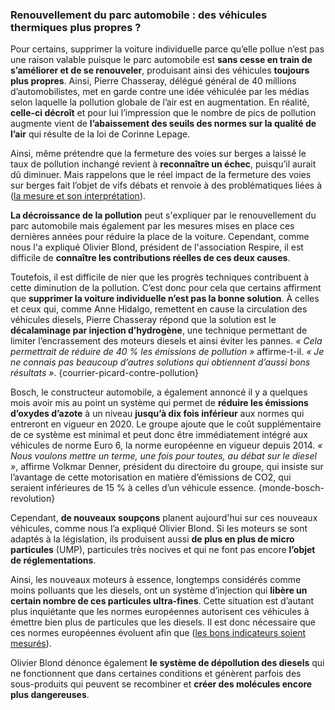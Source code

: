 ### Renouvellement du parc automobile : des véhicules thermiques plus propres ?

Pour certains, supprimer la voiture individuelle parce qu’elle pollue n’est pas une raison valable puisque le parc automobile est **sans cesse en train de s’améliorer et de se renouveler**, produisant ainsi des véhicules **toujours plus propres**. Ainsi, Pierre Chasseray, délégué général de 40 millions d’automobilistes, met en garde contre une idée véhiculée par les médias selon laquelle la pollution globale de l’air est en augmentation. En réalité, **celle-ci décroît** et pour lui l’impression que le nombre de pics de pollution augmente vient de **l’abaissement des seuils des normes sur la qualité de l’air** qui résulte de la loi de Corinne Lepage.

Ainsi, même prétendre que la fermeture des voies sur berges a laissé le taux de pollution inchangé revient à **reconnaître un échec**, puisqu’il aurait dû diminuer. Mais rappelons que le réel impact de la fermeture des voies sur berges fait l’objet de vifs débats et renvoie à des problématiques liées à ([la mesure et son interprétation](#airparif)).

**La décroissance de la pollution** peut s'expliquer par le renouvellement du parc automobile mais également par les mesures mises en place ces dernières années pour réduire la place de la voiture. Cependant, comme nous l'a expliqué Olivier Blond, président de l'association Respire, il est difficile de **connaître les contributions réelles de ces deux causes**.

Toutefois, il est difficile de nier que les progrès techniques contribuent à cette diminution de la pollution. C’est donc pour cela que certains affirment que **supprimer la voiture individuelle n’est pas la bonne solution**. À celles et ceux qui, comme Anne Hidalgo, remettent en cause la circulation des véhicules diesels, Pierre Chasseray répond que la solution est le **décalaminage par injection d’hydrogène**, une technique permettant de limiter l’encrassement des moteurs diesels et ainsi éviter les pannes. *« Cela permettrait de réduire de 40 % les émissions de pollution »* affirme-t-il. *« Je ne connais pas beaucoup d’autres solutions qui obtiennent d’aussi bons résultats »*. {courrier-picard-contre-pollution}

Bosch, le constructeur automobile, a également annoncé il y a quelques mois avoir mis au point un système qui permet de **réduire les émissions d’oxydes d’azote** à un niveau **jusqu’à dix fois inférieur** aux normes qui entreront en vigueur en 2020. Le groupe ajoute que le coût supplémentaire de ce système est minimal et peut donc être immédiatement intégré aux véhicules de norme Euro 6, la norme européenne en vigueur depuis 2014. *« Nous voulons mettre un terme, une fois pour toutes, au débat sur le diesel »*, affirme Volkmar Denner, président du directoire du groupe, qui insiste sur l’avantage de cette motorisation en matière d’émissions de CO2, qui seraient inférieures de 15 % à celles d’un véhicule essence. {monde-bosch-revolution}

Cependant, **de nouveaux soupçons** planent aujourd'hui sur ces nouveaux véhicules, comme nous l’a expliqué Olivier Blond. Si les moteurs se sont adaptés à la législation, ils produisent aussi **de plus en plus de micro particules** (UMP), particules très nocives et qui ne font pas encore **l’objet de réglementations**.

Ainsi, les nouveaux moteurs à essence, longtemps considérés comme moins polluants que les diesels, ont un système d’injection qui **libère un certain nombre de ces particules ultra-fines**. Cette situation est d’autant plus inquiétante que les normes européennes autorisent ces véhicules à émettre bien plus de particules que les diesels. Il est donc nécessaire que ces normes européennes évoluent afin que ([les bons indicateurs soient mesurés](#airparif)).

Olivier Blond dénonce également **le système de dépollution des diesels** qui ne fonctionnent que dans certaines conditions et génèrent parfois des sous-produits qui peuvent se recombiner et **créer des molécules encore plus dangereuses**.

